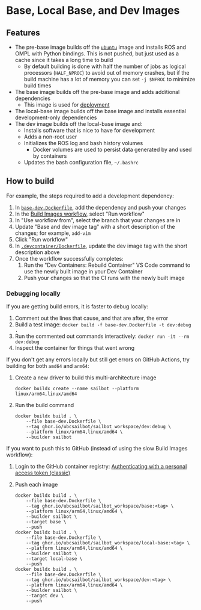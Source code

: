 # Base, Local Base, and Dev Images

## Features

- The pre-base image builds off the [`ubuntu`](https://hub.docker.com/_/ubuntu) image and installs ROS and OMPL with
  Python bindings. This is not pushed, but just used as a cache since it takes a long time to build
    - By default building is done with half the number of jobs as logical processors (`HALF_NPROC`) to avoid out of
      memory crashes, but if the build machine has a lot of memory you can set `-j $NPROC` to minimize build times
- The base image builds off the pre-base image and adds additional dependencies
    - This image is used for [deployment](../deployment/)
- The local-base image builds off the base image and installs essential development-only dependencies
- The dev image builds off the local-base image and:
    - Installs software that is nice to have for development
    - Adds a non-root user
    - Initializes the ROS log and bash history volumes
        - Docker volumes are used to persist data generated by and used by containers
    - Updates the bash configuration file, `~/.bashrc`

## How to build

For example, the steps required to add a development dependency:

1. In [`base-dev.Dockerfile`](base-dev.Dockerfile), add the dependency and push your changes
2. In the [Build Images workflow](https://github.com/UBCSailbot/sailbot_workspace/actions/workflows/build-images.yml),
   select "Run workflow"
3. In "Use workflow from", select the branch that your changes are in
4. Update "Base and dev image tag" with a short description of the changes; for example, `add-vim`
5. Click "Run workflow"
6. In [`.devcontainer/Dockerfile`](../Dockerfile), update the dev image tag with the short description above
7. Once the workflow successfully completes:
    1. Run the "Dev Containers: Rebuild Container" VS Code command to use the newly built image in your Dev Container
    2. Push your changes so that the CI runs with the newly built image

### Debugging locally

If you are getting build errors, it is faster to debug locally:

1. Comment out the lines that cause, and that are after, the error
2. Build a test image: `docker build -f base-dev.Dockerfile -t dev:debug .`
3. Run the commented out commands interactively: `docker run -it --rm dev:debug`
4. Inspect the container for things that went wrong

If you don't get any errors locally but still get errors on GitHub Actions, try building for both `amd64` and `arm64`:

1. Create a new driver to build this multi-architecture image

   ```
   docker buildx create --name sailbot --platform linux/arm64,linux/amd64
   ```

2. Run the build command

    ```
    docker buildx build . \
        --file base-dev.Dockerfile \
        --tag ghcr.io/ubcsailbot/sailbot_workspace/dev:debug \
        --platform linux/arm64,linux/amd64 \
        --builder sailbot
    ```

If you want to push this to GitHub (instead of using the slow Build Images workflow):

1. Login to the GitHub container registry: [Authenticating with a personal access token (classic)](https://docs.github.com/en/packages/working-with-a-github-packages-registry/working-with-the-container-registry#authenticating-with-a-personal-access-token-classic)

2. Push each image

    ```
    docker buildx build . \
        --file base-dev.Dockerfile \
        --tag ghcr.io/ubcsailbot/sailbot_workspace/base:<tag> \
        --platform linux/arm64,linux/amd64 \
        --builder sailbot \
        --target base \
        --push
    docker buildx build . \
        --file base-dev.Dockerfile \
        --tag ghcr.io/ubcsailbot/sailbot_workspace/local-base:<tag> \
        --platform linux/arm64,linux/amd64 \
        --builder sailbot \
        --target local-base \
        --push
    docker buildx build . \
        --file base-dev.Dockerfile \
        --tag ghcr.io/ubcsailbot/sailbot_workspace/dev:<tag> \
        --platform linux/arm64,linux/amd64 \
        --builder sailbot \
        --target dev \
        --push
    ```
